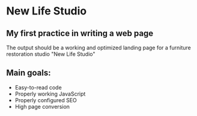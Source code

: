 # New Life Studio

## My first practice in writing a web page

The output should be a working and optimized landing page for a furniture restoration studio "New Life Studio"

## Main goals:

- Easy-to-read code
- Properly working JavaScript
- Properly configured SEO
- High page conversion
